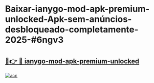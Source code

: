 # Baixar-ianygo-mod-apk-premium-unlocked-Apk-sem-anúncios-desbloqueado-completamente-2025-#6ngv3

# <h2><a href="https://ainizakaria.my?title=ianygo-mod-apk-premium-unlocked&ref=24M">🔗👉 🔴 ianygo-mod-apk-premium-unlocked</a></h2>

[![acn](https://github.com/user-attachments/assets/0f9c940e-d8b0-45ae-aac7-cd30a18b3e1c)](https://ainizakaria.my?title=ianygo-mod-apk-premium-unlocked&ref=24M)

